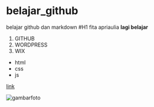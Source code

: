 # belajar_github
belajar github dan markdown 
#H1 fita apriaulia
**lagi belajar**
1. GITHUB
2. WORDPRESS
3. WIX
- html
- css
- js
  
[link](https://www.example.com)

![gambarfoto]([https://asset-a.grid.id/crop/0x0:0x0/x/photo/2021/06/24/laut-pixabayjpg-20210624075527.jpg](https://cdnwpedutorenews.gramedia.net/wp-content/uploads/2022/03/18175903/laut-scaled.jpg)https://cdnwpedutorenews.gramedia.net/wp-content/uploads/2022/03/18175903/laut-scaled.jpg)
